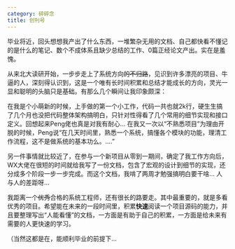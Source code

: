 ```yaml
---
category: 碎碎念
title: 创刊号
---
```


毕业将近，回头想想我产出了什么东西，一堆繁杂无用的文档、自己都快看不懂记的是什么的笔记、数个不成体系且缺少总结的工作、0篇正经论文产出。实在是羞愧。

从来北大读研开始，一步步走上了系统方向~~的不归路~~，见识到许多漂亮的项目、牛逼的人，深刻得认识到，这是一个唯有长时间积累和总结才能成长的方向，灵光一显和聪明的头脑只是基础。有那么几个瞬间让我印象颇深：

在我是个小萌新的时候，上手做的第一个小工作，代码一共也就2k行，硬生生搞了几个月也没把代码整体架构搞明白，只针对性得看了几个常用的细节实现和接口定义。回想起来Peng佬也真是对我有耐心...  在我又一次以“不熟悉项目”为理由开脱的时候，Peng说“在几天时间里，熟悉一个系统，搞懂各个模块的功能，理清工作流程，这不是做系统的基本功么。....”

另一件事情就比较近了，在参与一个新项目从零到一期间，确定了我工作方向后，WX大佬在很短的时间就给我写了一份文档，包含了宏观的设计到细节的实现，还分成多个阶段一步一步完成。而这个文档，我啃了两周才勉强搞明白要干啥... 人与人的差距呀...

我距离一个~~优秀~~合格的系统工程师，还有很长的路要走。其中最重要的，就是多看优秀的项目。希望能在未来的一段时间里，积累**快速**阅读一个项目源码的能力，并且要整理写出“人能看懂”的文档，一方面是有助于自己的积累，一方面是给未来有需要的人更快速的学习。

（当然这都是在，能顺利毕业的前提下...
